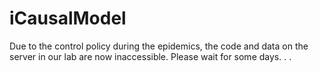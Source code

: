 # iCausalModel
Due to the control policy during the epidemics, the code and data on the server in our lab are now inaccessible. Please wait for some days. . .
